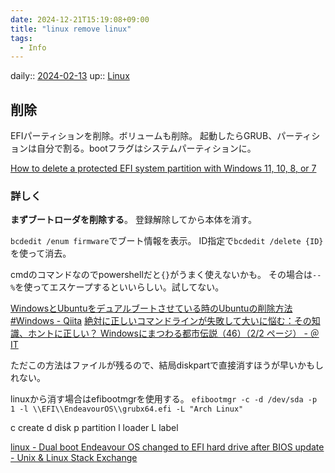 ```yaml
---
date: 2024-12-21T15:19:08+09:00
title: "linux remove linux"
tags:
  - Info
---
```


daily:: [2024-02-13](/Daily_Note/2024-02-13.md)
up:: [Linux](../Bar/Linux.md)

## 削除

EFIパーティションを削除。ボリュームも削除。
起動したらGRUB、パーティションは自分で割る。bootフラグはシステムパーティションに。


[How to delete a protected EFI system partition with Windows 11, 10, 8, or 7](https://www.winability.com/delete-protected-efi-disk-partition/)

### 詳しく

**まずブートローダを削除する**。
登録解除してから本体を消す。

`bcdedit /enum firmware`でブート情報を表示。
ID指定で`bcdedit /delete {ID}`を使って消去。

cmdのコマンドなのでpowershellだと`{}`がうまく使えないかも。
その場合は`--%`を使ってエスケープするといいらしい。試してない。

[WindowsとUbuntuをデュアルブートさせている時のUbuntuの削除方法 #Windows - Qiita](https://qiita.com/arkoudha/items/98136ddf1432e904d215)
[絶対に正しいコマンドラインが失敗して大いに悩む：その知識、ホントに正しい？ Windowsにまつわる都市伝説（46）（2/2 ページ） - ＠IT](https://atmarkit.itmedia.co.jp/ait/articles/1511/30/news018_2.html)

ただこの方法はファイルが残るので、結局diskpartで直接消すほうが早いかもしれない。

linuxから消す場合はefibootmgrを使用する。
`efibootmgr -c -d /dev/sda -p 1 -l \\EFI\\EndeavourOS\\grubx64.efi -L "Arch Linux"`

c create
d disk
p partition
l loader
L label

[linux - Dual boot Endeavour OS changed to EFI hard drive after BIOS update - Unix & Linux Stack Exchange](https://unix.stackexchange.com/questions/678726/dual-boot-endeavour-os-changed-to-efi-hard-drive-after-bios-update)